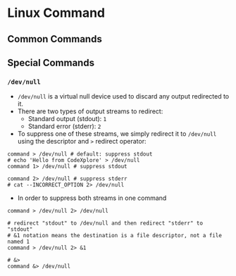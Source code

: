 # Linux Command

## Common Commands

## Special Commands

### `/dev/null`

- `/dev/null` is a virtual null device used to discard any output redirected to it.
- There are two types of output streams to redirect:
  - Standard output (stdout): `1`
  - Standard error (stderr): `2`
- To suppress one of these streams, we simply redirect it to `/dev/null` using the descriptor and `>` redirect operator:

```shell
command > /dev/null # default: suppress stdout
# echo 'Hello from CodeXplore' > /dev/null
command 1> /dev/null # suppress stdout

command 2> /dev/null # suppress stderr
# cat --INCORRECT_OPTION 2> /dev/null
```

- In order to suppress both streams in one command

```shell
command > /dev/null 2> /dev/null

# redirect "stdout" to /dev/null and then redirect "stderr" to "stdout"
# &1 notation means the destination is a file descriptor, not a file named 1
command > /dev/null 2> &1

# &>
command &> /dev/null
```
